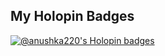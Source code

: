 ## My Holopin Badges

[![@anushka220's Holopin badges](https://holopin.me/anushka220)](https://holopin.io/@anushka220)
